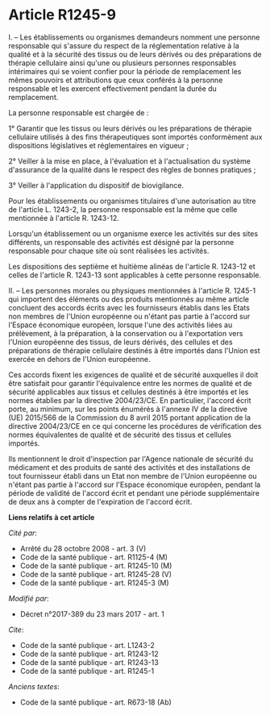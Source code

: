 # Article R1245-9

I. – Les établissements ou organismes demandeurs nomment une personne responsable qui s'assure du respect de la
réglementation relative à la qualité et à la sécurité des tissus ou de leurs dérivés ou des préparations de thérapie
cellulaire ainsi qu'une ou plusieurs personnes responsables intérimaires qui se voient confier pour la période de
remplacement les mêmes pouvoirs et attributions que ceux conférés à la personne responsable et les exercent effectivement
pendant la durée du remplacement.

La personne responsable est chargée de :

1° Garantir que les tissus ou leurs dérivés ou les préparations de thérapie cellulaire utilisés à des fins thérapeutiques
sont importés conformément aux dispositions législatives et réglementaires en vigueur ;

2° Veiller à la mise en place, à l'évaluation et à l'actualisation du système d'assurance de la qualité dans le respect des
règles de bonnes pratiques ;

3° Veiller à l'application du dispositif de biovigilance.

Pour les établissements ou organismes titulaires d'une autorisation au titre de l'article L. 1243-2, la personne responsable
est la même que celle mentionnée à l'article R. 1243-12.

Lorsqu'un établissement ou un organisme exerce les activités sur des sites différents, un responsable des activités est
désigné par la personne responsable pour chaque site où sont réalisées les activités.

Les dispositions des septième et huitième alinéas de l'article R. 1243-12 et celles de l'article R. 1243-13 sont applicables
à cette personne responsable.

II. – Les personnes morales ou physiques mentionnées à l'article R. 1245-1 qui importent des éléments ou des produits
mentionnés au même article concluent des accords écrits avec les fournisseurs établis dans les Etats non membres de l'Union
européenne ou n'étant pas partie à l'accord sur l'Espace économique européen, lorsque l'une des activités liées au
prélèvement, à la préparation, à la conservation ou à l'exportation vers l'Union européenne des tissus, de leurs dérivés, des
cellules et des préparations de thérapie cellulaire destinés à être importés dans l'Union est exercée en dehors de l'Union
européenne.

Ces accords fixent les exigences de qualité et de sécurité auxquelles il doit être satisfait pour garantir l'équivalence
entre les normes de qualité et de sécurité applicables aux tissus et cellules destinés à être importés et les normes établies
par la directive 2004/23/CE. En particulier, l'accord écrit porte, au minimum, sur les points énumérés à l'annexe IV de la
directive (UE) 2015/566 de la Commission du 8 avril 2015 portant application de la directive 2004/23/CE en ce qui concerne
les procédures de vérification des normes équivalentes de qualité et de sécurité des tissus et cellules importés.

Ils mentionnent le droit d'inspection par l'Agence nationale de sécurité du médicament et des produits de santé des activités
et des installations de tout fournisseur établi dans un Etat non membre de l'Union européenne ou n'étant pas partie à
l'accord sur l'Espace économique européen, pendant la période de validité de l'accord écrit et pendant une période
supplémentaire de deux ans à compter de l'expiration de l'accord écrit.

**Liens relatifs à cet article**

_Cité par_:

  - Arrêté du 28 octobre 2008 - art. 3 (V)
  - Code de la santé publique - art. R1125-4 (M)
  - Code de la santé publique - art. R1245-10 (M)
  - Code de la santé publique - art. R1245-28 (V)
  - Code de la santé publique - art. R1245-3 (M)

_Modifié par_:

  - Décret n°2017-389 du 23 mars 2017 - art. 1

_Cite_:

  - Code de la santé publique - art. L1243-2
  - Code de la santé publique - art. R1243-12
  - Code de la santé publique - art. R1243-13
  - Code de la santé publique - art. R1245-1

_Anciens textes_:

  - Code de la santé publique - art. R673-18 (Ab)
